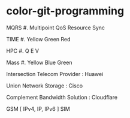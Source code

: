 # color-git-programming

MQRS #. Multipoint QoS Resource Sync

TIME #. Yellow Green Red

HPC #. Q E V

Mass #. Yellow Blue Green 

Intersection Telecom Provider : Huawei 

Union Network Storage : Cisco

Complement Bandwidth Solution : Cloudflare

GSM [ IPv4, IP, IPv6 ] SIM
